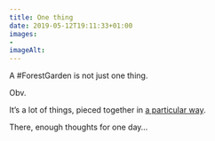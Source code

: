 ```yaml
---
title: One thing
date: 2019-05-12T19:11:33+01:00
images: 
- 
imageAlt: 
---
```


A #ForestGarden is not just one thing. 

Obv. 

It’s a lot of things, pieced together in [a particular way](https://www.forestgarden.wales/blog/what-is-a-forest-garden/).

There, enough thoughts for one day…
